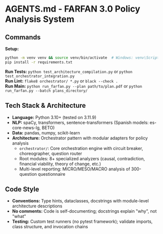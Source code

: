 # AGENTS.md - FARFAN 3.0 Policy Analysis System

## Commands

**Setup:**
```bash
python -m venv venv && source venv/bin/activate  # Windows: venv\Scripts\activate
pip install -r requirements.txt
```

**Run Tests:** `python test_architecture_compilation.py` or `python test_orchestrator_integration.py`  
**Run Lint:** `flake8 orchestrator/ *.py` or `black --check .`  
**Run Main:** `python run_farfan.py --plan path/to/plan.pdf` or `python run_farfan.py --batch plans_directory/`

## Tech Stack & Architecture

- **Language:** Python 3.10+ (tested on 3.11.9)
- **NLP:** spaCy, transformers, sentence-transformers (Spanish models: es-core-news-lg, BETO)
- **Data:** pandas, numpy, scikit-learn
- **Architecture:** Orchestrator pattern with modular adapters for policy analysis
  - `orchestrator/`: Core orchestration engine with circuit breaker, choreographer, question router
  - Root modules: 8+ specialized analyzers (causal, contradiction, financial viability, theory of change, etc.)
  - Multi-level reporting: MICRO/MESO/MACRO analysis of 300-question questionnaire

## Code Style

- **Conventions:** Type hints, dataclasses, docstrings with module-level architecture descriptions
- **No comments:** Code is self-documenting; docstrings explain "why", not "what"
- **Testing:** Custom test runners (no pytest framework); validate imports, class structure, and invocation chains
